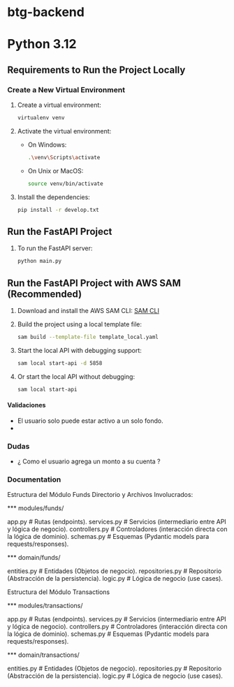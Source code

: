 # btg-backend

# Python 3.12

## Requirements to Run the Project Locally

### Create a New Virtual Environment

1. Create a virtual environment:

   ```bash
   virtualenv venv
   ```

2. Activate the virtual environment:

   - On Windows:
     ```bash
     .\venv\Scripts\activate
     ```
   - On Unix or MacOS:
     ```bash
     source venv/bin/activate
     ```

3. Install the dependencies:
   ```bash
   pip install -r develop.txt
   ```

## Run the FastAPI Project

1. To run the FastAPI server:
   ```bash
   python main.py
   ```

## Run the FastAPI Project with AWS SAM (Recommended)

1. Download and install the AWS SAM CLI: [SAM CLI](https://docs.aws.amazon.com/serverless-application-model/latest/developerguide/serverless-sam-cli-install.html)

2. Build the project using a local template file:

   ```bash
   sam build --template-file template_local.yaml
   ```

3. Start the local API with debugging support:

   ```bash
   sam local start-api -d 5858
   ```

4. Or start the local API without debugging:
   ```bash
   sam local start-api
   ```
####  Validaciones
   - El usuario solo puede estar activo a un solo fondo.
   - 

### Dudas
   - ¿ Como el usuario agrega un monto a su cuenta ?
### Documentation

Estructura del Módulo Funds
Directorio y Archivos Involucrados:

\*\*\* modules/funds/

app.py # Rutas (endpoints).
services.py # Servicios (intermediario entre API y lógica de negocio).
controllers.py # Controladores (interacción directa con la lógica de dominio).
schemas.py # Esquemas (Pydantic models para requests/responses).

\*\*\* domain/funds/

entities.py # Entidades (Objetos de negocio).
repositories.py # Repositorio (Abstracción de la persistencia).
logic.py # Lógica de negocio (use cases).

Estructura del Módulo Transactions

\*\*\* modules/transactions/

app.py # Rutas (endpoints).
services.py # Servicios (intermediario entre API y lógica de negocio).
controllers.py # Controladores (interacción directa con la lógica de dominio).
schemas.py # Esquemas (Pydantic models para requests/responses).

\*\*\* domain/transactions/

entities.py # Entidades (Objetos de negocio).
repositories.py # Repositorio (Abstracción de la persistencia).
logic.py # Lógica de negocio (use cases).
